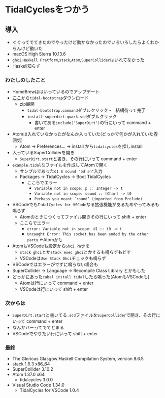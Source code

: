 # TidalCyclesをつかう

## 導入
- ぐぐってでてきたのでやったけど動かなかったのでいろいろしたらよくわからんけど動いた
- macOS High Sierra 10.13.6
- `ghci`,`Haskell Pratform`,`stack`,`Atom`,`SuperCollider`はいれてなかった
- Haskell知らず
### わたしのしたこと
- HomeBrewははいっているのでアップデート
- [ここ](https://pages.tidalcycles.org/tidal-bootstrap/)から`tidal-bootstrap`ダウンロード
  - zip展開
    - `tidal-bootstrap.command`ダブルクリック
      -　結構待って完了
    - `install-superdirt-quark.scd`ダブルクリック
      - 書いてある`include("SuperDirt")`の行にいって command + enter
- Atomは入れていなかったがなんか入っていた(どっかで何かが入れていた雰囲気)
  - Atom → Preferences... → install から`tidalcycles`を探しinstall
- 入っているSuperColliderを開き
  - `SuperDirt.start`と書き、その行にいって command + enter
- `example.tidal`なファイルを作成してAtomで開く
  - サンプルであった`d1 $ sound "bd sn"`入力
  - Packages → TidalCycles → Boot TidalCycles
    - ここらでエラー 
      - `Variable not in scope: p :: Integer -> t`
      - `Variable not in scope: sound :: [Char] -> t0`
      - `Perhaps you meant ‘round’ (imported from Prelude)`
- VSCodeでも`TidalCycles for VSCode`なる拡張機能があるためやってみるも鳴らず
  - Atomのときにつくってファイル開きその行にいって shift + enter
  - ここらでエラー
    - `error: Variable not in scope: d1 :: t0 -> t`
    - `Uncaught Error: This socket has been ended by the other party` ←Atomかも
- AtomもVSCodeも設定から`Ghci Path`を
  - `stack ghci`とか`stack exec ghci`とかするも鳴らずもどす
  - VSCodeは`Use Stack Ghci`チェックも鳴らず
- VSCodeではエラーがでずに鳴らない場合も
- SuperCollider → Language → Recompile Class Library とかもした
- どっかにあった`cabal install tidal`したら鳴った(AtomもVSCodeも)
  - Atomは行にいって command + enter
  - VSCodeは行にいって shift + enter
  
### 次からは
- `SuperDirt.start`と書いてる`.scd`ファイルを`SuperCollider`で開き、その行にいって command + enter
- なんかバーってでてとまる
- VSCodeでやりたい行にいって shift + enter

### 最終
- The Glorious Glasgow Haskell Compilation System, version 8.6.5
- stack 1.9.3 x86_64
- SuperCollider 3.10.2
- Atom 1.37.0 x64
  - tidalcycles 3.0.0 
- Visual Studio Code 1.34.0
  - TidalCycles for VSCode 1.0.4
